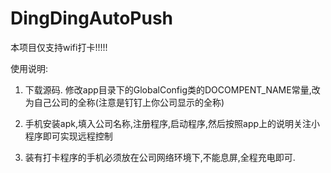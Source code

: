 # DingDingAutoPush

本项目仅支持wifi打卡!!!!!

使用说明:

1. 下载源码. 修改app目录下的GlobalConfig类的DOCOMPENT_NAME常量,改为自己公司的全称(注意是钉钉上你公司显示的全称)

2. 手机安装apk,填入公司名称,注册程序,启动程序,然后按照app上的说明关注小程序即可实现远程控制

3. 装有打卡程序的手机必须放在公司网络环境下,不能息屏,全程充电即可.
